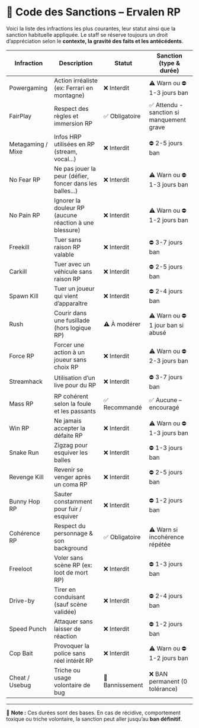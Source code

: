 # 🧾 Code des Sanctions – Ervalen RP

Voici la liste des infractions les plus courantes, leur statut ainsi que la sanction habituelle appliquée. Le staff se réserve toujours un droit d’appréciation selon le **contexte, la gravité des faits et les antécédents**.

| Infraction          | Description                                                              | Statut       | Sanction (type & durée)                  |
|---------------------|--------------------------------------------------------------------------|--------------|------------------------------------------|
| Powergaming         | Action irréaliste (ex: Ferrari en montagne)                              | ❌ Interdit   | ⚠️ Warn ou ⛔ 1-3 jours ban                |
| FairPlay            | Respect des règles et immersion RP                                       | ✅ Obligatoire| ✅ Attendu - sanction si manquement grave |
| Metagaming / Mixe   | Infos HRP utilisées en RP (stream, vocal...)                             | ❌ Interdit   | ⛔ 2-5 jours ban                          |
| No Fear RP          | Ne pas jouer la peur (défier, foncer dans les balles...)                 | ❌ Interdit   | ⚠️ Warn ou ⛔ 1-3 jours ban                |
| No Pain RP          | Ignorer la douleur RP (aucune réaction à une blessure)                   | ❌ Interdit   | ⚠️ Warn ou ⛔ 1-2 jours ban                |
| Freekill            | Tuer sans raison RP valable                                              | ❌ Interdit   | ⛔ 3-7 jours ban                          |
| Carkill             | Tuer avec un véhicule sans raison RP                                     | ❌ Interdit   | ⛔ 2-5 jours ban                          |
| Spawn Kill          | Tuer un joueur qui vient d’apparaître                                    | ❌ Interdit   | ⛔ 2-4 jours ban                          |
| Rush                | Courir dans une fusillade (hors logique RP)                              | ⚠️ À modérer  | ⚠️ Warn ou ⛔ 1 jour ban si abusé         |
| Force RP            | Forcer une action à un joueur sans choix RP                              | ❌ Interdit   | ⚠️ Warn ou ⛔ 2-3 jours ban                |
| Streamhack          | Utilisation d’un live pour du RP                                         | ❌ Interdit   | ⛔ 3-7 jours ban                          |
| Mass RP             | RP cohérent selon la foule et les passants                               | ✅ Recommandé | ✅ Aucune – encouragé                     |
| Win RP              | Ne jamais accepter la défaite RP                                         | ❌ Interdit   | ⚠️ Warn ou ⛔ 1-3 jours ban                |
| Snake Run           | Zigzag pour esquiver les balles                                           | ❌ Interdit   | ⛔ 1-3 jours ban                          |
| Revenge Kill        | Revenir se venger après un coma RP                                       | ❌ Interdit   | ⛔ 2-5 jours ban                          |
| Bunny Hop RP        | Sauter constamment pour fuir / esquiver                                  | ❌ Interdit   | ⛔ 1-2 jours ban                          |
| Cohérence RP        | Respect du personnage & son background                                   | ✅ Obligatoire| ⚠️ Warn si incohérence répétée            |
| Freeloot            | Voler sans scène RP (ex: loot de mort RP)                                | ❌ Interdit   | ⛔ 1-3 jours ban                          |
| Drive-by            | Tirer en conduisant (sauf scène validée)                                 | ❌ Interdit   | ⛔ 2-4 jours ban                          |
| Speed Punch         | Attaquer sans laisser de réaction                                         | ❌ Interdit   | ⛔ 1-2 jours ban                          |
| Cop Bait            | Provoquer la police sans réel intérêt RP                                 | ❌ Interdit   | ⚠️ Warn ou ⛔ 1-2 jours ban                |
| Cheat / Usebug      | Triche ou usage volontaire de bug                                        | 🚫 Bannissement | ❌ BAN permanent (0 tolérance)         |

---

🧠 **Note :** Ces durées sont des bases. En cas de récidive, comportement toxique ou triche volontaire, la sanction peut aller jusqu’au **ban définitif**.

